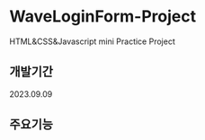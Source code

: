 # WaveLoginForm-Project
HTML&amp;CSS&amp;Javascript mini Practice Project

## 개발기간
2023.09.09

## 주요기능
<p align="center>
  <img src="https://github.com/jay6366/WaveLoginForm-Project/issues/1">
</p>

